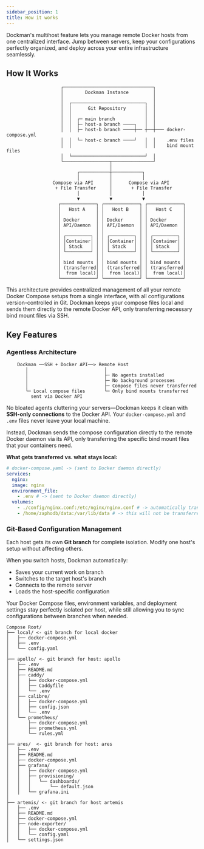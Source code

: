 ```yaml
---
sidebar_position: 1
title: How it works
---
```


Dockman's multihost feature lets you manage remote Docker hosts from one centralized interface.
Jump between servers, keep your configurations perfectly organized, and deploy across your entire infrastructure
seamlessly.

## How It Works

```
                    ┌─────────────────────────────────┐
                    │        Dockman Instance         │
                    │                                 │
                    │  ┌───────────────────────────┐  │
                    │  │      Git Repository       │  │
                    │  │                           │  │
                    │  │  ┌─ main branch           │  │
                    │  │  ├─ host-a branch ────┐   │  │
                    │  │  ├─ host-b branch ────┼── ┼──┼─── docker-compose.yml
                    │  │  └─ host-c branch ────┘   │  │    .env files
                    │  │                           │  │    bind mount files
                    │  └───────────────────────────┘  │
                    └─────────────────┬───────────────┘
                                      │
                          ┌───────────┼───────────┐
                          │           │           │
                 Compose via API      │      Compose via API
                  + File Transfer     │       + File Transfer
                          │           │           │
                          ▼           ▼           ▼
                   ┌─────────────┐ ┌─────────────┐ ┌─────────────┐
                   │   Host A    │ │   Host B    │ │   Host C    │
                   │             │ │             │ │             │
                   │ Docker      │ │ Docker      │ │ Docker      │
                   │ API/Daemon  │ │ API/Daemon  │ │ API/Daemon  │
                   │             │ │             │ │             │
                   │ ┌─────────┐ │ │ ┌─────────┐ │ │ ┌─────────┐ │
                   │ │Container│ │ │ │Container│ │ │ │Container│ │
                   │ │ Stack   │ │ │ │ Stack   │ │ │ │ Stack   │ │
                   │ └─────────┘ │ │ └─────────┘ │ │ └─────────┘ │
                   │             │ │             │ │             │
                   │ bind mounts │ │ bind mounts │ │ bind mounts │
                   │ (transferred│ │ (transferred│ │ (transferred│
                   │  from local)│ │  from local)│ │  from local)│
                   └─────────────┘ └─────────────┘ └─────────────┘
```

This architecture provides centralized management of all your remote Docker Compose setups from a single interface, with
all configurations version-controlled in Git. Dockman keeps your compose files local and sends them directly to the
remote Docker API, only transferring necessary bind mount files via SSH.

## Key Features

### Agentless Architecture

```
    Dockman ──SSH + Docker API──> Remote Host
       │                            │
       │                            ├─ No agents installed
       │                            ├─ No background processes  
       │                            ├─ Compose files never transferred
       └─ Local compose files       └─ Only bind mounts transferred
         sent via Docker API
```

No bloated agents cluttering your servers—Dockman keeps it clean with **SSH-only connections** to the Docker API. Your
`docker-compose.yml` and `.env` files never leave your local machine.

Instead, Dockman sends the compose configuration directly to the remote Docker daemon via its API, only transferring the
specific bind mount files that your containers need.

**What gets transferred vs. what stays local:**

```yaml
# docker-compose.yaml -> (sent to Docker daemon directly)
services:
  nginx:
  image: nginx
  environment_file:
    - .env # -> (sent to Docker daemon directly)
  volumes:
    - ./config/nginx.conf:/etc/nginx/nginx.conf # -> automatically transferred via sftp
    - /home/zaphodb/data:/var/lib/data # -> this will not be transferred since its outside of compose root
```

### Git-Based Configuration Management

Each host gets its own **Git branch** for complete isolation.
Modify one host's setup without affecting others.

When you switch hosts, Dockman automatically:

- Saves your current work on branch
- Switches to the target host's branch
- Connects to the remote server
- Loads the host-specific configuration

Your Docker Compose files, environment variables,
and deployment settings stay perfectly isolated per host,
while still allowing you to sync configurations between branches when needed.

```
Compose Root/
├── local/ <- git branch for local docker
│   ├── docker-compose.yml
│   ├── .env
│   └── config.yaml
│
├── apollo/ <- git branch for host: apollo
│   ├── .env
│   ├── README.md
│   ├── caddy/
│   │   ├── docker-compose.yml
│   │   ├── Caddyfile
│   │   └── .env
│   ├── calibre/
│   │   ├── docker-compose.yml
│   │   ├── config.json
│   │   └── .env
│   └── prometheus/
│       ├── docker-compose.yml
│       ├── prometheus.yml
│       └── rules.yml
│
├── ares/  <- git branch for host: ares
│   ├── .env
│   ├── README.md
│   ├── docker-compose.yml
│   ├── grafana/
│   │   ├── docker-compose.yml
│   │   ├── provisioning/
│   │   │   └── dashboards/
│   │   │       └── default.json
│   │   └── grafana.ini
│
├── artemis/ <- git branch for host artemis
│   ├── .env
│   ├── README.md
│   ├── docker-compose.yml
│   ├── node-exporter/
│   │   ├── docker-compose.yml
│   │   └── config.yaml
│   └── settings.json

```
